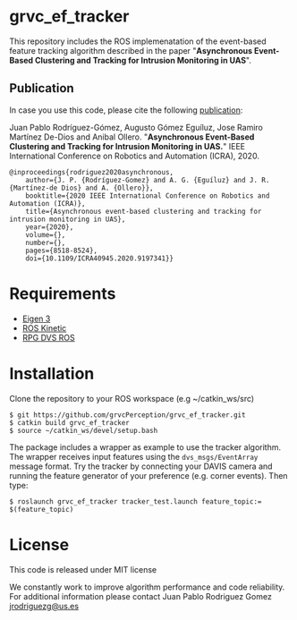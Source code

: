 # grvc_ef_tracker 
This repository includes the ROS implemenatation of the event-based feature tracking algorithm described in the paper "**Asynchronous Event-Based Clustering and Tracking for Intrusion Monitoring in UAS**".

## Publication
In case you use this code, please cite the following [publication](https://ieeexplore.ieee.org/document/9197341): 

Juan Pablo Rodríguez-Gómez, Augusto Gómez Eguíluz, Jose Ramiro Martínez De-Dios and Anibal Ollero. "**Asynchronous Event-Based Clustering and Tracking for Intrusion Monitoring in UAS.**" IEEE International Conference on Robotics and Automation (ICRA), 2020. 

    @inproceedings{rodriguez2020asynchronous,
        author={J. P. {Rodríguez-Gomez} and A. G. {Eguíluz} and J. R. {Martínez-de Dios} and A. {Ollero}},
        booktitle={2020 IEEE International Conference on Robotics and Automation (ICRA)}, 
        title={Asynchronous event-based clustering and tracking for intrusion monitoring in UAS}, 
        year={2020},
        volume={},
        number={},
        pages={8518-8524},
        doi={10.1109/ICRA40945.2020.9197341}}

# Requirements
* [Eigen 3](https://eigen.tuxfamily.org/dox/)
* [ROS Kinetic](http://wiki.ros.org/kinetic) 
* [RPG DVS ROS](https://github.com/uzh-rpg/rpg_dvs_ros) 

# Installation
Clone the repository to your ROS workspace (e.g ~/catkin_ws/src) 


    $ git https://github.com/grvcPerception/grvc_ef_tracker.git
    $ catkin build grvc_ef_tracker
    $ source ~/catkin_ws/devel/setup.bash

The package includes a wrapper as example to use the tracker algorithm. The wrapper receives input features using the `dvs_msgs/EventArray` message format. Try the tracker by connecting your DAVIS camera and running the feature generator of your preference (e.g. corner events). Then type:

    $ roslaunch grvc_ef_tracker tracker_test.launch feature_topic:= $(feature_topic)

# License
This code is released under MIT license

We constantly work to improve algorithm performance and code reliability. For additional information please contact Juan Pablo Rodriguez Gomez <jrodriguezg@us.es>
